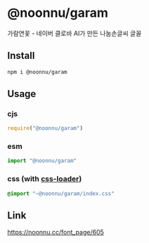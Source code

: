 # @noonnu/garam
가람연꽃 - 네이버 클로바 AI가 만든 나눔손글씨 글꼴

## Install
```sh
npm i @noonnu/garam
```
## Usage
### cjs
```js
require("@noonnu/garam")
```
### esm
```js
import "@noonnu/garam"
```
### css (with [css-loader](https://github.com/webpack-contrib/css-loader))
```css
@import "~@noonnu/garam/index.css"
```

## Link
https://noonnu.cc/font_page/605